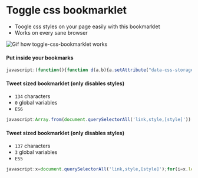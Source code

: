 # Toggle css bookmarklet

- Toogle css styles on your page easily with this bookmarklet
- Works on every sane browser

![Gif how toggle-css-bookmarklet works](http://i.imgur.com/lIVMtwK.gif)

#### Put inside your bookmarks

```js
javascript:(function(){function d(a,b){a.setAttribute("data-css-storage",b)}function e(a){var b=a.getAttribute("data-css-storage");a.removeAttribute("data-css-storage");return b}var c=[];(function(){var a=document.body,b=a.hasAttribute("data-css-disabled");b?a.removeAttribute("data-css-disabled"):a.setAttribute("data-css-disabled","");return b})()?(c=document.querySelectorAll("[data-css-storage]"),[].slice.call(c).forEach(function(a){"STYLE"===a.tagName?a.innerHTML=e(a):"LINK"===a.tagName?a.disabled=!1:a.style.cssText=e(a)})):(c=document.querySelectorAll("[style], link, style"),[].slice.call(c).forEach(function(a){"STYLE"===a.tagName?(d(a,a.innerHTML),a.innerHTML=""):"LINK"===a.tagName?(d(a,""),a.disabled=!0):(d(a,a.style.cssText),a.style.cssText="")}))})();
```

#### Tweet sized bookmarklet (only disables styles)
- `134` characters
- `0` global variables
- `ES6`

```js
javascript:Array.from(document.querySelectorAll('link,style,[style]')).forEach(e=>{e.style.cssText?e.style.cssText='':e.outerHTML=''})
```

#### Tweet sized bookmarklet (only disables styles)
- `137` characters
- `3` global variables
- `ES5`

```js
javascript:x=document.querySelectorAll('link,style,[style]');for(i=x.length;i--;)a=x[i],a.style.cssText?a.style.cssText='':a.outerHTML=''
```
